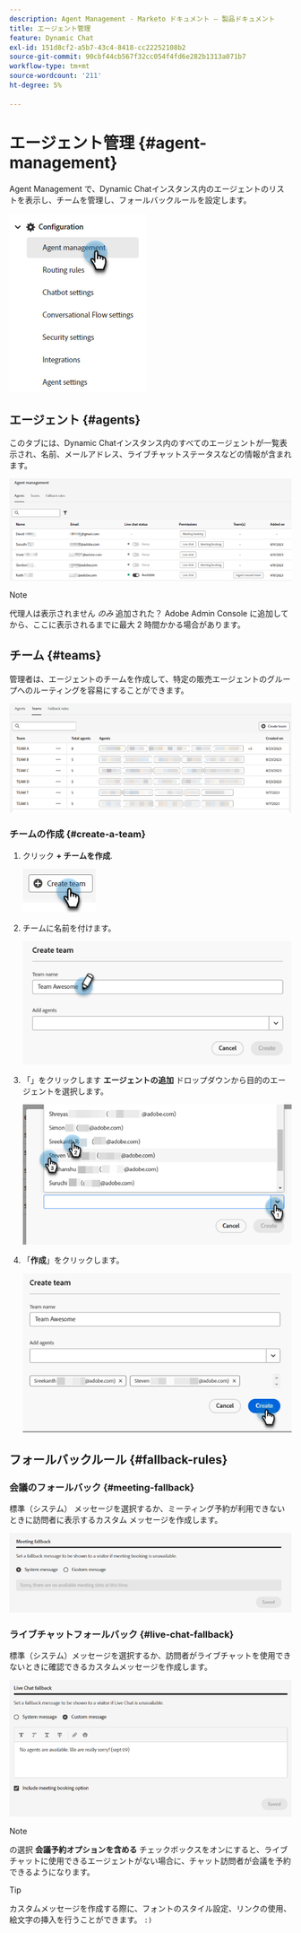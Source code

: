 ```yaml
---
description: Agent Management - Marketo ドキュメント – 製品ドキュメント
title: エージェント管理
feature: Dynamic Chat
exl-id: 151d8cf2-a5b7-43c4-8418-cc22252108b2
source-git-commit: 90cbf44cb567f32cc054f4fd6e282b1313a071b7
workflow-type: tm+mt
source-wordcount: '211'
ht-degree: 5%

---
```


# エージェント管理 {#agent-management}

Agent Management で、Dynamic Chatインスタンス内のエージェントのリストを表示し、チームを管理し、フォールバックルールを設定します。

![](assets/agent-management-1.png)

## エージェント {#agents}

このタブには、Dynamic Chatインスタンス内のすべてのエージェントが一覧表示され、名前、メールアドレス、ライブチャットステータスなどの情報が含まれます。

![](assets/agent-management-2.png)

>[!NOTE]
>
>代理人は表示されません _のみ_ 追加された？ Adobe Admin Console に追加してから、ここに表示されるまでに最大 2 時間かかる場合があります。

## チーム {#teams}

管理者は、エージェントのチームを作成して、特定の販売エージェントのグループへのルーティングを容易にすることができます。

![](assets/agent-management-3.png)

### チームの作成 {#create-a-team}

1. クリック **+ チームを作成**.

   ![](assets/agent-management-4.png)

1. チームに名前を付けます。

   ![](assets/agent-management-5.png)

1. 「」をクリックします **エージェントの追加** ドロップダウンから目的のエージェントを選択します。

   ![](assets/agent-management-6.png)

1. 「**作成**」をクリックします。

   ![](assets/agent-management-7.png)

## フォールバックルール {#fallback-rules}

### 会議のフォールバック {#meeting-fallback}

標準（システム） メッセージを選択するか、ミーティング予約が利用できないときに訪問者に表示するカスタム メッセージを作成します。

![](assets/agent-management-8.png)

### ライブチャットフォールバック {#live-chat-fallback}

標準（システム）メッセージを選択するか、訪問者がライブチャットを使用できないときに確認できるカスタムメッセージを作成します。

![](assets/agent-management-9.png)

>[!NOTE]
>
>の選択 **会議予約オプションを含める** チェックボックスをオンにすると、ライブチャットに使用できるエージェントがない場合に、チャット訪問者が会議を予約できるようになります。

>[!TIP]
>
>カスタムメッセージを作成する際に、フォントのスタイル設定、リンクの使用、絵文字の挿入を行うことができます。 `:)`
